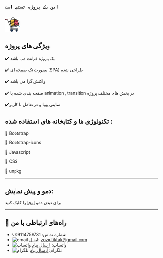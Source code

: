 ### ` این یک پروژه تستی است `

###  <img src="./image.png" width="50px" />
## ویژگی های پروژه
✔️ یک پروژه فرانت می باشد 

✔️  بصورت تک صفحه ای (SPA) طراحی شده  

✔️ واکنش گرا می باشد

✔️  صفحه بندی شده با  animation , transition در بخش های مختلف پروژه 

✔️سایتی پویا و در تعامل با کاربر


## تکنولوژی ها و کتابخانه های استفاده شده  :

📘 Bootstrap

📘 Bootstrap-icons

📘 Javascript

📘 CSS

📘 unpkg

---

##  دمو و پیش نمایش:
برای دیدن دمو <a href ="https://next-app-zrx2.vercel.app/">اینجا</a> را کلیک کنید

---


## 📢 راه‌های ارتباطی با من

- 📞 شماره تماس: 09114759731
- ![email](https://img.icons8.com/?size=20&id=P7UIlhbpWzZm&format=png&color=000000) ایمیل: zozo.tiktak@gmail.com
- ![واتساپ](https://img.icons8.com/color/24/whatsapp--v1.png) واتساپ:  [ارسال پیام](https://wa.me/989114759731)
- ![تلگرام](https://img.icons8.com/?size=25&id=EWzVSK2hyV9H&format=png&color=000000) تلگرام: [ارسال پیام](https://t.me/ZohreZamany)


